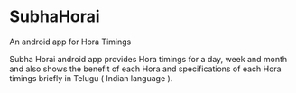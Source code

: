 # SubhaHorai
An android app for Hora Timings

Subha Horai android app provides Hora timings for a day, week and month and also shows the benefit of each Hora and specifications of each Hora timings briefly in Telugu ( Indian language ).
